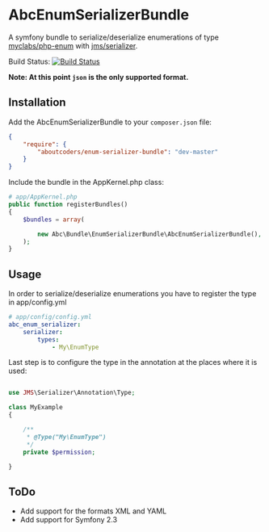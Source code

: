 AbcEnumSerializerBundle
==========================

A symfony bundle to serialize/deserialize enumerations of type [myclabs/php-enum](https://github.com/myclabs/php-enum) with [jms/serializer](https://github.com/schmittjoh/serializer).

Build Status: [![Build Status](https://travis-ci.org/aboutcoders/enum-serializer-bundle.svg?branch=master)](https://travis-ci.org/aboutcoders/enum-serializer-bundle)

**Note: At this point `json` is the only supported format.**

## Installation

Add the AbcEnumSerializerBundle to your `composer.json` file:

``` json
{
    "require": {
        "aboutcoders/enum-serializer-bundle": "dev-master"
    }
}
```

Include the bundle in the AppKernel.php class:

``` php
# app/AppKernel.php
public function registerBundles()
{
    $bundles = array(

        new Abc\Bundle\EnumSerializerBundle\AbcEnumSerializerBundle(),
    );
}
```
## Usage

In order to serialize/deserialize enumerations you have to register the type in app/config.yml

``` yaml
# app/config/config.yml
abc_enum_serializer:
    serializer:
        types:
            - My\EnumType
```

Last step is to configure the type in the annotation at the places where it is used:

``` php

use JMS\Serializer\Annotation\Type;

class MyExample
{

    /**
     * @Type("My\EnumType")
     */
    private $permission;

}
```

## ToDo
* Add support for the formats XML and YAML
* Add support for Symfony 2.3